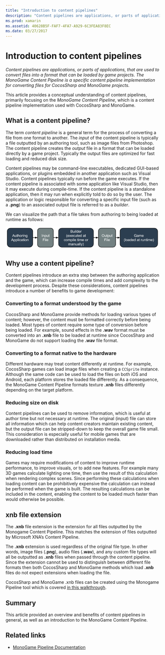 ```yaml
---
title: "Introduction to content pipelines"
description: "Content pipelines are applications, or parts of applications, that are used to convert files into a format that can be loaded by game projects. The MonoGame Content Pipeline is a specific content pipeline implementation for converting files for CocosSharp and MonoGame projects."
ms.prod: xamarin
ms.assetid: 40628B5F-FAF7-4FA7-A929-6C3FEA83F8EC
ms.date: 03/27/2017
---
```


# Introduction to content pipelines

_Content pipelines are applications, or parts of applications, that are used to convert files into a format that can be loaded by game projects. The MonoGame Content Pipeline is a specific content pipeline implementation for converting files for CocosSharp and MonoGame projects._

This article provides a conceptual understanding of content pipelines, primarily focusing on the *MonoGame Content Pipeline*, which is a content pipeline implementation used with CocosSharp and MonoGame.


## What is a content pipeline?

The term *content pipeline* is a general term for the process of converting a file from one format to another. The *input* of the content pipeline is typically a file outputted by an authoring tool, such as image files from Photoshop. The content pipeline creates the *output* file in a format that can be loaded directly by a game project. Typically the output files are optimized for fast loading and reduced disk size.

Content pipelines may be command-line executables, dedicated GUI-based applications, or plugins embedded in another application such as Visual Studio. Content pipelines typically run before the game executes. If the content pipeline is associated with some application like Visual Studio, then it may execute during compile-time. If the content pipeline is a standalone application, then it may run when explicitly told to do so by the user. The application or logic responsible for converting a specific input file (such as a **.png**) to an associated output file is referred to as a *builder*. 

We can visualize the path that a file takes from authoring to being loaded at runtime as follows:

![](introduction-images/image1.png "The path that a file takes from authoring to being loaded at runtime is visualized in this diagram")

## Why use a content pipeline?

Content pipelines introduce an extra step between the authoring application and the game, which can increase compile times and add complexity to the development process. Despite these considerations, content pipelines introduce a number of benefits to game development:


### Converting to a format understood by the game

CocosSharp and MonoGame provide methods for loading various types of content; however, the content must be formatted correctly before being loaded. Most types of content require some type of conversion before being loaded. For example, sound effects in the **.wav** format must be converted into an **.xnb** file to be loaded at runtime since CocosSharp and MonoGame do not support loading the **.wav** file format.


### Converting to a format native to the hardware

Different hardware may treat content differently at runtime. For example, CocosSharp games can load image files when creating a `CCSprite` instance. Although the same code can be used to load the files on both iOS and Android, each platform stores the loaded file differently. As a consequence, the MonoGame Content Pipeline formats texture **.xnb** files differently depending on the target platform.


### Reducing size on disk 

Content pipelines can be used to remove information, which is useful at author time but not necessary at runtime. The original (input) file can store all information which can help content creators maintain existing content, but the output file can be stripped-down to keep the overall game file small. This consideration is especially useful for mobile games that are downloaded rather than distributed on installation media.


### Reducing load time

Games may require modifications of content to improve runtime performance, to improve visuals, or to add new features. For example many 3D games calculate lighting one time, then use the result of this calculation when rendering complex scenes. Since performing these calculations when loading content can be prohibitively expensive the calculation can instead be performed when the game is built. The resulting calculations can be included in the content, enabling the content to be loaded much faster than would otherwise be possible. 


## xnb file extension

The **.xnb** file extension is the extension for all files outputted by the Monogame Content Pipeline. This matches the extension of files outputted by Microsoft XNA’s Content Pipeline.

The **.xnb** extension is used regardless of the original file type. In other words, image files (**.png**), audio files (**.wav**), and any custom file types will all be outputted as **.xnb** files when passed through the content pipeline. Since the extension cannot be used to distinguish between different file formats then both CocosSharp and MonoGame methods which load **.xnb** files do not expect extensions when loading the file.

CocosSharp and MonoGame .xnb files can be created using the Monogame Pipeline tool which is covered [in this walkthrough](~/graphics-games/cocossharp/content-pipeline/walkthrough.md).


## Summary

This article provided an overview and benefits of content pipelines in general, as well as an introduction to the MonoGame Content Pipeline.

## Related links

- [MonoGame Pipeline Documentation](http://www.monogame.net/documentation/?page=Pipeline)
